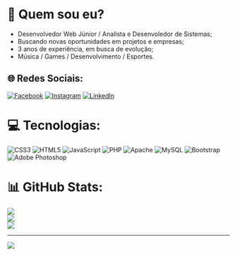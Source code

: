 # 💫 Quem sou eu?
- Desenvolvedor Web Júnior / Analista e Desenvoledor de Sistemas;<br>
- Buscando novas oportunidades em projetos e empresas;<br>
- 3 anos de experiência, em busca de evolução;<br>
- Música / Games / Desenvolvimento / Esportes.


## 🌐 Redes Sociais:
[![Facebook](https://img.shields.io/badge/Facebook-%231877F2.svg?logo=Facebook&logoColor=white)](https://facebook.com/daniel.tls.10/) [![Instagram](https://img.shields.io/badge/Instagram-%23E4405F.svg?logo=Instagram&logoColor=white)](https://instagram.com/daniteles42/) [![LinkedIn](https://img.shields.io/badge/LinkedIn-%230077B5.svg?logo=linkedin&logoColor=white)](https://linkedin.com/in/dani-teles/) 

# 💻 Tecnologias:
![CSS3](https://img.shields.io/badge/css3-%231572B6.svg?style=for-the-badge&logo=css3&logoColor=white) ![HTML5](https://img.shields.io/badge/html5-%23E34F26.svg?style=for-the-badge&logo=html5&logoColor=white) ![JavaScript](https://img.shields.io/badge/javascript-%23323330.svg?style=for-the-badge&logo=javascript&logoColor=%23F7DF1E) ![PHP](https://img.shields.io/badge/php-%23777BB4.svg?style=for-the-badge&logo=php&logoColor=white) ![Apache](https://img.shields.io/badge/apache-%23D42029.svg?style=for-the-badge&logo=apache&logoColor=white) ![MySQL](https://img.shields.io/badge/mysql-%2300f.svg?style=for-the-badge&logo=mysql&logoColor=white) ![Bootstrap](https://img.shields.io/badge/bootstrap-%23563D7C.svg?style=for-the-badge&logo=bootstrap&logoColor=white) ![Adobe Photoshop](https://img.shields.io/badge/adobephotoshop-%2331A8FF.svg?style=for-the-badge&logo=adobephotoshop&logoColor=white)

# 📊 GitHub Stats:
![](https://github-readme-stats.vercel.app/api?username=daniteles42&theme=dark&hide_border=false&include_all_commits=false&count_private=false)<br/>
![](https://github-readme-streak-stats.herokuapp.com/?user=daniteles42&theme=dark&hide_border=false)<br/>
![](https://github-readme-stats.vercel.app/api/top-langs/?username=daniteles42&theme=dark&hide_border=false&include_all_commits=false&count_private=false&layout=compact)

---
[![](https://visitcount.itsvg.in/api?id=daniteles42&icon=0&color=0)](https://visitcount.itsvg.in)

<!-- Proudly created with GPRM ( https://gprm.itsvg.in ) -->
